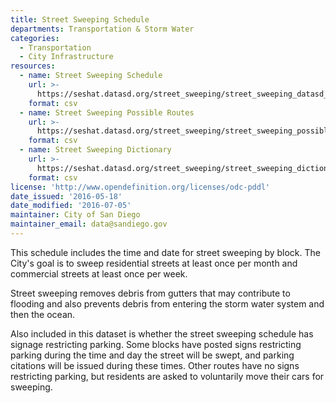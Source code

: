 ```yaml
---
title: Street Sweeping Schedule
departments: Transportation & Storm Water
categories:
  - Transportation
  - City Infrastructure
resources:
  - name: Street Sweeping Schedule
    url: >-
      https://seshat.datasd.org/street_sweeping/street_sweeping_datasd_v1.csv
    format: csv
  - name: Street Sweeping Possible Routes
    url: >-
      https://seshat.datasd.org/street_sweeping/street_sweeping_possible_routes_datasd.csv
    format: csv
  - name: Street Sweeping Dictionary
    url: >-
      https://seshat.datasd.org/street_sweeping/street_sweeping_dictionary_datasd.csv
    format: csv
license: 'http://www.opendefinition.org/licenses/odc-pddl'
date_issued: '2016-05-18'
date_modified: '2016-07-05'
maintainer: City of San Diego
maintainer_email: data@sandiego.gov
---
```

This schedule includes the time and date for street sweeping by block.
The City's goal is to sweep residential streets at least once per month
and commercial streets at least once per week.
<!--more-->
Street sweeping removes debris from gutters that may contribute to flooding
and also prevents debris from entering the storm water system and then the ocean.

Also included in this dataset is whether the street sweeping schedule has
signage restricting parking. Some blocks have posted signs restricting parking
during the time and day the street will be swept, and parking citations
will be issued during these times. Other routes have no signs restricting
parking, but residents are asked to voluntarily move their cars for sweeping.

